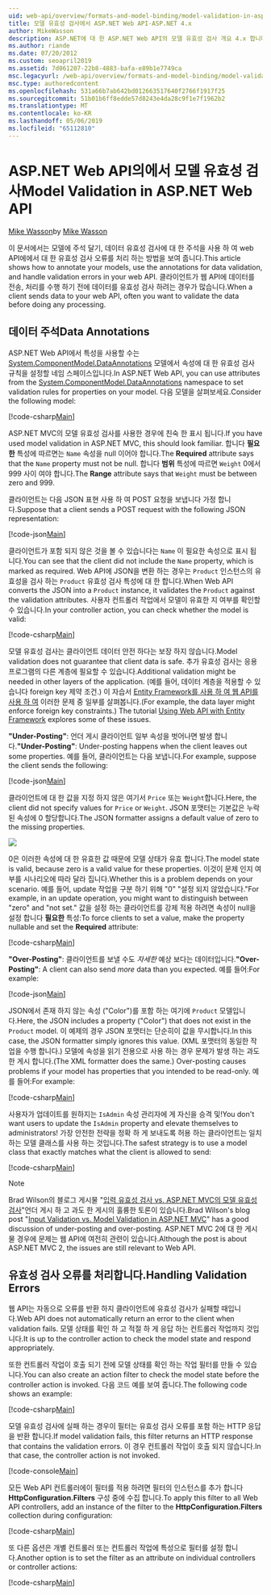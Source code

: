 ```yaml
---
uid: web-api/overview/formats-and-model-binding/model-validation-in-aspnet-web-api
title: 모델 유효성 검사에서 ASP.NET Web API-ASP.NET 4.x
author: MikeWasson
description: ASP.NET에 대 한 ASP.NET Web API의 모델 유효성 검사 개요 4.x 합니다.
ms.author: riande
ms.date: 07/20/2012
ms.custom: seoapril2019
ms.assetid: 7d061207-22b8-4883-bafa-e89b1e7749ca
msc.legacyurl: /web-api/overview/formats-and-model-binding/model-validation-in-aspnet-web-api
msc.type: authoredcontent
ms.openlocfilehash: 531a66b7ab642bd012663517640f2766f1917f25
ms.sourcegitcommit: 51b01b6ff8edde57d8243e4da28c9f1e7f1962b2
ms.translationtype: MT
ms.contentlocale: ko-KR
ms.lasthandoff: 05/06/2019
ms.locfileid: "65112810"
---
```

# <a name="model-validation-in-aspnet-web-api"></a><span data-ttu-id="1afe9-103">ASP.NET Web API의에서 모델 유효성 검사</span><span class="sxs-lookup"><span data-stu-id="1afe9-103">Model Validation in ASP.NET Web API</span></span>

<span data-ttu-id="1afe9-104">[Mike Wasson](https://github.com/MikeWasson)</span><span class="sxs-lookup"><span data-stu-id="1afe9-104">by [Mike Wasson](https://github.com/MikeWasson)</span></span>

<span data-ttu-id="1afe9-105">이 문서에서는 모델에 주석 달기, 데이터 유효성 검사에 대 한 주석을 사용 하 여 web API에에서 대 한 유효성 검사 오류를 처리 하는 방법을 보여 줍니다.</span><span class="sxs-lookup"><span data-stu-id="1afe9-105">This article shows how to annotate your models, use the annotations for data validation, and handle validation errors in your web API.</span></span> <span data-ttu-id="1afe9-106">클라이언트가 웹 API에 데이터를 전송, 처리를 수행 하기 전에 데이터를 유효성 검사 하려는 경우가 많습니다.</span><span class="sxs-lookup"><span data-stu-id="1afe9-106">When a client sends data to your web API, often you want to validate the data before doing any processing.</span></span> 

## <a name="data-annotations"></a><span data-ttu-id="1afe9-107">데이터 주석</span><span class="sxs-lookup"><span data-stu-id="1afe9-107">Data Annotations</span></span>

<span data-ttu-id="1afe9-108">ASP.NET Web API에서 특성을 사용할 수는 [System.ComponentModel.DataAnnotations](/dotnet/api/system.componentmodel.dataannotations) 모델에서 속성에 대 한 유효성 검사 규칙을 설정할 네임 스페이스입니다.</span><span class="sxs-lookup"><span data-stu-id="1afe9-108">In ASP.NET Web API, you can use attributes from the [System.ComponentModel.DataAnnotations](/dotnet/api/system.componentmodel.dataannotations) namespace to set validation rules for properties on your model.</span></span> <span data-ttu-id="1afe9-109">다음 모델을 살펴보세요.</span><span class="sxs-lookup"><span data-stu-id="1afe9-109">Consider the following model:</span></span>

[!code-csharp[Main](model-validation-in-aspnet-web-api/samples/sample1.cs)]

<span data-ttu-id="1afe9-110">ASP.NET MVC의 모델 유효성 검사를 사용한 경우에 친숙 한 표시 됩니다.</span><span class="sxs-lookup"><span data-stu-id="1afe9-110">If you have used model validation in ASP.NET MVC, this should look familiar.</span></span> <span data-ttu-id="1afe9-111">합니다 **필요한** 특성에 따르면는 `Name` 속성을 null 이어야 합니다.</span><span class="sxs-lookup"><span data-stu-id="1afe9-111">The **Required** attribute says that the `Name` property must not be null.</span></span> <span data-ttu-id="1afe9-112">합니다 **범위** 특성에 따르면 `Weight` 0에서 999 사이 여야 합니다.</span><span class="sxs-lookup"><span data-stu-id="1afe9-112">The **Range** attribute says that `Weight` must be between zero and 999.</span></span>

<span data-ttu-id="1afe9-113">클라이언트는 다음 JSON 표현 사용 하 여 POST 요청을 보냅니다 가정 합니다.</span><span class="sxs-lookup"><span data-stu-id="1afe9-113">Suppose that a client sends a POST request with the following JSON representation:</span></span>

[!code-json[Main](model-validation-in-aspnet-web-api/samples/sample2.json)]

<span data-ttu-id="1afe9-114">클라이언트가 포함 되지 않은 것을 볼 수 있습니다는 `Name` 이 필요한 속성으로 표시 됩니다.</span><span class="sxs-lookup"><span data-stu-id="1afe9-114">You can see that the client did not include the `Name` property, which is marked as required.</span></span> <span data-ttu-id="1afe9-115">Web API에 JSON을 변환 하는 경우는 `Product` 인스턴스의 유효성을 검사 하는 `Product` 유효성 검사 특성에 대 한 합니다.</span><span class="sxs-lookup"><span data-stu-id="1afe9-115">When Web API converts the JSON into a `Product` instance, it validates the `Product` against the validation attributes.</span></span> <span data-ttu-id="1afe9-116">사용자 컨트롤러 작업에서 모델이 유효한 지 여부를 확인할 수 있습니다.</span><span class="sxs-lookup"><span data-stu-id="1afe9-116">In your controller action, you can check whether the model is valid:</span></span>

[!code-csharp[Main](model-validation-in-aspnet-web-api/samples/sample3.cs)]

<span data-ttu-id="1afe9-117">모델 유효성 검사는 클라이언트 데이터 안전 하다는 보장 하지 않습니다.</span><span class="sxs-lookup"><span data-stu-id="1afe9-117">Model validation does not guarantee that client data is safe.</span></span> <span data-ttu-id="1afe9-118">추가 유효성 검사는 응용 프로그램의 다른 계층에 필요할 수 있습니다.</span><span class="sxs-lookup"><span data-stu-id="1afe9-118">Additional validation might be needed in other layers of the application.</span></span> <span data-ttu-id="1afe9-119">(예를 들어, 데이터 계층을 적용할 수 있습니다 foreign key 제약 조건.) 이 자습서 [Entity Framework를 사용 하 여 웹 API를 사용 하 여](../data/using-web-api-with-entity-framework/part-1.md) 이러한 문제 중 일부를 살펴봅니다.</span><span class="sxs-lookup"><span data-stu-id="1afe9-119">(For example, the data layer might enforce foreign key constraints.) The tutorial [Using Web API with Entity Framework](../data/using-web-api-with-entity-framework/part-1.md) explores some of these issues.</span></span>

<span data-ttu-id="1afe9-120">**"Under-Posting"**: 언더 게시 클라이언트 일부 속성을 벗어나면 발생 합니다.</span><span class="sxs-lookup"><span data-stu-id="1afe9-120">**"Under-Posting"**: Under-posting happens when the client leaves out some properties.</span></span> <span data-ttu-id="1afe9-121">예를 들어, 클라이언트는 다음 보냅니다.</span><span class="sxs-lookup"><span data-stu-id="1afe9-121">For example, suppose the client sends the following:</span></span>

[!code-json[Main](model-validation-in-aspnet-web-api/samples/sample4.json)]

<span data-ttu-id="1afe9-122">클라이언트에 대 한 값을 지정 하지 않은 여기서 `Price` 또는 `Weight`합니다.</span><span class="sxs-lookup"><span data-stu-id="1afe9-122">Here, the client did not specify values for `Price` or `Weight`.</span></span> <span data-ttu-id="1afe9-123">JSON 포맷터는 기본값은 누락 된 속성에 0 할당합니다.</span><span class="sxs-lookup"><span data-stu-id="1afe9-123">The JSON formatter assigns a default value of zero to the missing properties.</span></span>

![](model-validation-in-aspnet-web-api/_static/image1.png)

<span data-ttu-id="1afe9-124">0은 이러한 속성에 대 한 유효한 값 때문에 모델 상태가 유효 합니다.</span><span class="sxs-lookup"><span data-stu-id="1afe9-124">The model state is valid, because zero is a valid value for these properties.</span></span> <span data-ttu-id="1afe9-125">이것이 문제 인지 여부를 시나리오에 따라 달라 집니다.</span><span class="sxs-lookup"><span data-stu-id="1afe9-125">Whether this is a problem depends on your scenario.</span></span> <span data-ttu-id="1afe9-126">예를 들어, update 작업을 구분 하기 위해 "0" "설정 되지 않았습니다."</span><span class="sxs-lookup"><span data-stu-id="1afe9-126">For example, in an update operation, you might want to distinguish between "zero" and "not set."</span></span> <span data-ttu-id="1afe9-127">값을 설정 하는 클라이언트를 강제 적용 하려면 속성이 null을 설정 합니다 **필요한** 특성:</span><span class="sxs-lookup"><span data-stu-id="1afe9-127">To force clients to set a value, make the property nullable and set the **Required** attribute:</span></span>

[!code-csharp[Main](model-validation-in-aspnet-web-api/samples/sample5.cs?highlight=1-2)]

<span data-ttu-id="1afe9-128">**"Over-Posting"**: 클라이언트를 보낼 수도 *자세한* 예상 보다는 데이터입니다.</span><span class="sxs-lookup"><span data-stu-id="1afe9-128">**"Over-Posting"**: A client can also send *more* data than you expected.</span></span> <span data-ttu-id="1afe9-129">예를 들어:</span><span class="sxs-lookup"><span data-stu-id="1afe9-129">For example:</span></span>

[!code-json[Main](model-validation-in-aspnet-web-api/samples/sample6.json)]

<span data-ttu-id="1afe9-130">JSON에서 존재 하지 않는 속성 ("Color")를 포함 하는 여기에 `Product` 모델입니다.</span><span class="sxs-lookup"><span data-stu-id="1afe9-130">Here, the JSON includes a property ("Color") that does not exist in the `Product` model.</span></span> <span data-ttu-id="1afe9-131">이 예제의 경우 JSON 포맷터는 단순히이 값을 무시합니다.</span><span class="sxs-lookup"><span data-stu-id="1afe9-131">In this case, the JSON formatter simply ignores this value.</span></span> <span data-ttu-id="1afe9-132">(XML 포맷터의 동일한 작업을 수행 합니다.) 모델에 속성을 읽기 전용으로 사용 하는 경우 문제가 발생 하는 과도 한 게시 합니다.</span><span class="sxs-lookup"><span data-stu-id="1afe9-132">(The XML formatter does the same.) Over-posting causes problems if your model has properties that you intended to be read-only.</span></span> <span data-ttu-id="1afe9-133">예를 들어:</span><span class="sxs-lookup"><span data-stu-id="1afe9-133">For example:</span></span>

[!code-csharp[Main](model-validation-in-aspnet-web-api/samples/sample7.cs)]

<span data-ttu-id="1afe9-134">사용자가 업데이트를 원하지는 `IsAdmin` 속성 관리자에 게 자신을 승격 및!</span><span class="sxs-lookup"><span data-stu-id="1afe9-134">You don't want users to update the `IsAdmin` property and elevate themselves to administrators!</span></span> <span data-ttu-id="1afe9-135">가장 안전한 전략을 정확 하 게 보내도록 허용 하는 클라이언트는 일치 하는 모델 클래스를 사용 하는 것입니다.</span><span class="sxs-lookup"><span data-stu-id="1afe9-135">The safest strategy is to use a model class that exactly matches what the client is allowed to send:</span></span>

[!code-csharp[Main](model-validation-in-aspnet-web-api/samples/sample8.cs)]

> [!NOTE]
> <span data-ttu-id="1afe9-136">Brad Wilson의 블로그 게시물 "[입력 유효성 검사 vs. ASP.NET MVC의 모델 유효성 검사](http://bradwilson.typepad.com/blog/2010/01/input-validation-vs-model-validation-in-aspnet-mvc.html)"언더 게시 하 고 과도 한 게시의 훌륭한 토론이 있습니다.</span><span class="sxs-lookup"><span data-stu-id="1afe9-136">Brad Wilson's blog post "[Input Validation vs. Model Validation in ASP.NET MVC](http://bradwilson.typepad.com/blog/2010/01/input-validation-vs-model-validation-in-aspnet-mvc.html)" has a good discussion of under-posting and over-posting.</span></span> <span data-ttu-id="1afe9-137">ASP.NET MVC 2에 대 한 게시물 경우에 문제는 웹 API에 여전히 관련이 있습니다.</span><span class="sxs-lookup"><span data-stu-id="1afe9-137">Although the post is about ASP.NET MVC 2, the issues are still relevant to Web API.</span></span>

## <a name="handling-validation-errors"></a><span data-ttu-id="1afe9-138">유효성 검사 오류를 처리합니다.</span><span class="sxs-lookup"><span data-stu-id="1afe9-138">Handling Validation Errors</span></span>

<span data-ttu-id="1afe9-139">웹 API는 자동으로 오류를 반환 하지 클라이언트에 유효성 검사가 실패할 때입니다.</span><span class="sxs-lookup"><span data-stu-id="1afe9-139">Web API does not automatically return an error to the client when validation fails.</span></span> <span data-ttu-id="1afe9-140">모델 상태를 확인 하 고 적절 하 게 응답 하는 컨트롤러 작업까지 것입니다.</span><span class="sxs-lookup"><span data-stu-id="1afe9-140">It is up to the controller action to check the model state and respond appropriately.</span></span>

<span data-ttu-id="1afe9-141">또한 컨트롤러 작업이 호출 되기 전에 모델 상태를 확인 하는 작업 필터를 만들 수 있습니다.</span><span class="sxs-lookup"><span data-stu-id="1afe9-141">You can also create an action filter to check the model state before the controller action is invoked.</span></span> <span data-ttu-id="1afe9-142">다음 코드 예를 보여 줍니다.</span><span class="sxs-lookup"><span data-stu-id="1afe9-142">The following code shows an example:</span></span>

[!code-csharp[Main](model-validation-in-aspnet-web-api/samples/sample9.cs)]

<span data-ttu-id="1afe9-143">모델 유효성 검사에 실패 하는 경우이 필터는 유효성 검사 오류를 포함 하는 HTTP 응답을 반환 합니다.</span><span class="sxs-lookup"><span data-stu-id="1afe9-143">If model validation fails, this filter returns an HTTP response that contains the validation errors.</span></span> <span data-ttu-id="1afe9-144">이 경우 컨트롤러 작업이 호출 되지 않습니다.</span><span class="sxs-lookup"><span data-stu-id="1afe9-144">In that case, the controller action is not invoked.</span></span>

[!code-console[Main](model-validation-in-aspnet-web-api/samples/sample10.cmd)]

<span data-ttu-id="1afe9-145">모든 Web API 컨트롤러에이 필터를 적용 하려면 필터의 인스턴스를 추가 합니다 **HttpConfiguration.Filters** 구성 중에 수집 합니다.</span><span class="sxs-lookup"><span data-stu-id="1afe9-145">To apply this filter to all Web API controllers, add an instance of the filter to the **HttpConfiguration.Filters** collection during configuration:</span></span>

[!code-csharp[Main](model-validation-in-aspnet-web-api/samples/sample11.cs)]

<span data-ttu-id="1afe9-146">또 다른 옵션은 개별 컨트롤러 또는 컨트롤러 작업에 특성으로 필터를 설정 합니다.</span><span class="sxs-lookup"><span data-stu-id="1afe9-146">Another option is to set the filter as an attribute on individual controllers or controller actions:</span></span>

[!code-csharp[Main](model-validation-in-aspnet-web-api/samples/sample12.cs)]
